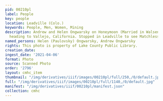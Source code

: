 ```yaml
---
pid: 00210pl
label: People
key: people
location: Leadville (Colo.)
keywords: People, Men, Women, Mining
description: Andrew and Helen Ongwarsky on Honeymoon (Married in Walsenburg, Colorado
  heading to Vallejo, California. Stopped in Leadville to see Matchless Mine.)
named_persons: Helen (Paulovsky) Ongwarsky, Andrew Ongwarsky
rights: This photo is property of Lake County Public Library.
creation_date: 
ingest_date: '2021-04-06'
format: Photo
source: Scanned Photo
order: '2796'
layout: cmhc_item
thumbnail: "/img/derivatives/iiif/images/00210pl/full/250,/0/default.jpg"
full: "/img/derivatives/iiif/images/00210pl/full/1140,/0/default.jpg"
manifest: "/img/derivatives/iiif/00210pl/manifest.json"
collection: cmhc
---
```

